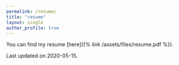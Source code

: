 ```yaml
---
permalink: /resume/
title: "resume"
layout: single
author_profile: true
---
```


You can find my resume [here]({% link /assets/files/resume.pdf %}).

Last updated on 2020-05-15.
